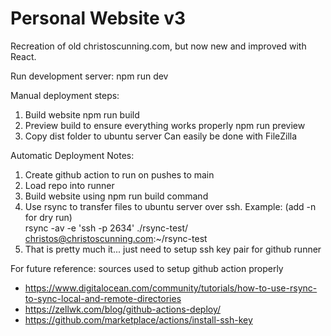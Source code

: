 # Personal Website v3

Recreation of old christoscunning.com, but now new and improved with React.


Run development server:
    npm run dev


Manual deployment steps:

1. Build website
    npm run build
2. Preview build to ensure everything works properly
    npm run preview
3. Copy dist folder to ubuntu server
    Can easily be done with FileZilla
    

Automatic Deployment Notes:

1. Create github action to run on pushes to main
2. Load repo into runner
3. Build website using npm run build command
4. Use rsync to transfer files to ubuntu server over ssh. Example: (add -n for dry run)  
    rsync -av -e 'ssh -p 2634' ./rsync-test/ christos@christoscunning.com:~/rsync-test
5. That is pretty much it... just need to setup ssh key pair for github runner

For future reference: sources used to setup github action properly  
- https://www.digitalocean.com/community/tutorials/how-to-use-rsync-to-sync-local-and-remote-directories  
- https://zellwk.com/blog/github-actions-deploy/  
- https://github.com/marketplace/actions/install-ssh-key  
